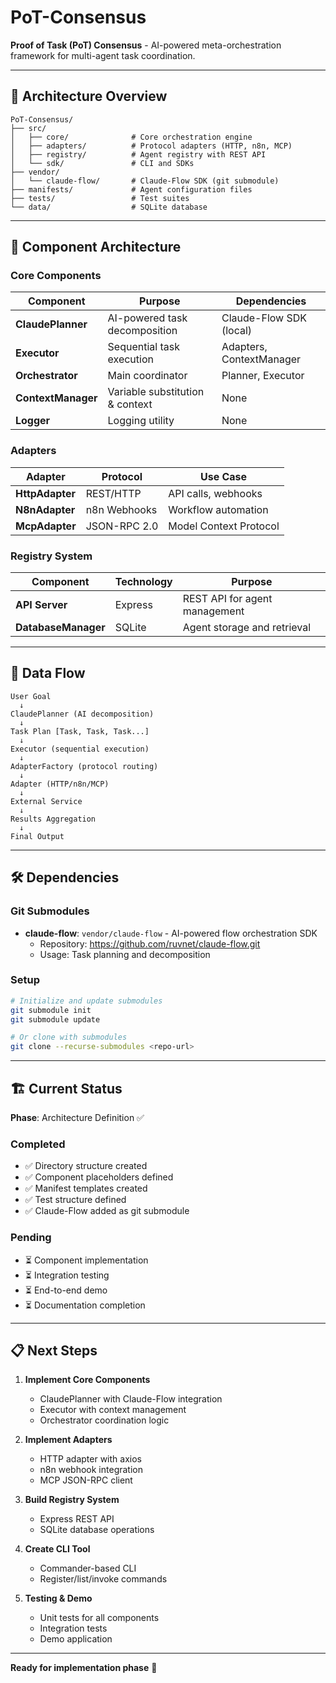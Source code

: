# PoT-Consensus

**Proof of Task (PoT) Consensus** - AI-powered meta-orchestration framework for multi-agent task coordination.

---

## 🎯 Architecture Overview

```
PoT-Consensus/
├── src/
│   ├── core/              # Core orchestration engine
│   ├── adapters/          # Protocol adapters (HTTP, n8n, MCP)
│   ├── registry/          # Agent registry with REST API
│   └── sdk/               # CLI and SDKs
├── vendor/
│   └── claude-flow/       # Claude-Flow SDK (git submodule)
├── manifests/             # Agent configuration files
├── tests/                 # Test suites
└── data/                  # SQLite database
```

---

## 📐 Component Architecture

### **Core Components**

| Component | Purpose | Dependencies |
|-----------|---------|--------------|
| **ClaudePlanner** | AI-powered task decomposition | Claude-Flow SDK (local) |
| **Executor** | Sequential task execution | Adapters, ContextManager |
| **Orchestrator** | Main coordinator | Planner, Executor |
| **ContextManager** | Variable substitution & context | None |
| **Logger** | Logging utility | None |

### **Adapters**

| Adapter | Protocol | Use Case |
|---------|----------|----------|
| **HttpAdapter** | REST/HTTP | API calls, webhooks |
| **N8nAdapter** | n8n Webhooks | Workflow automation |
| **McpAdapter** | JSON-RPC 2.0 | Model Context Protocol |

### **Registry System**

| Component | Technology | Purpose |
|-----------|-----------|---------|
| **API Server** | Express | REST API for agent management |
| **DatabaseManager** | SQLite | Agent storage and retrieval |

---

## 🔄 Data Flow

```
User Goal
  ↓
ClaudePlanner (AI decomposition)
  ↓
Task Plan [Task, Task, Task...]
  ↓
Executor (sequential execution)
  ↓
AdapterFactory (protocol routing)
  ↓
Adapter (HTTP/n8n/MCP)
  ↓
External Service
  ↓
Results Aggregation
  ↓
Final Output
```

---

## 🛠️ Dependencies

### Git Submodules
- **claude-flow**: `vendor/claude-flow` - AI-powered flow orchestration SDK
  - Repository: https://github.com/ruvnet/claude-flow.git
  - Usage: Task planning and decomposition

### Setup
```bash
# Initialize and update submodules
git submodule init
git submodule update

# Or clone with submodules
git clone --recurse-submodules <repo-url>
```

---

## 🏗️ Current Status

**Phase**: Architecture Definition ✅

### Completed
- ✅ Directory structure created
- ✅ Component placeholders defined
- ✅ Manifest templates created
- ✅ Test structure defined
- ✅ Claude-Flow added as git submodule

### Pending
- ⏳ Component implementation
- ⏳ Integration testing
- ⏳ End-to-end demo
- ⏳ Documentation completion

---

## 📋 Next Steps

1. **Implement Core Components**
   - ClaudePlanner with Claude-Flow integration
   - Executor with context management
   - Orchestrator coordination logic

2. **Implement Adapters**
   - HTTP adapter with axios
   - n8n webhook integration
   - MCP JSON-RPC client

3. **Build Registry System**
   - Express REST API
   - SQLite database operations

4. **Create CLI Tool**
   - Commander-based CLI
   - Register/list/invoke commands

5. **Testing & Demo**
   - Unit tests for all components
   - Integration tests
   - Demo application

---

**Ready for implementation phase** 🚀

